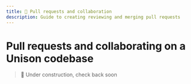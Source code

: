 ```yaml
---
title: 🚧 Pull requests and collaboration
description: Guide to creating reviewing and merging pull requests 
---
```


# Pull requests and collaborating on a Unison codebase

> 🚧 Under construction, check back soon
